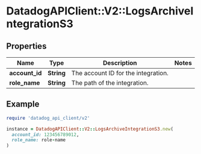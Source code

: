 # DatadogAPIClient::V2::LogsArchiveIntegrationS3

## Properties

| Name           | Type       | Description                         | Notes |
| -------------- | ---------- | ----------------------------------- | ----- |
| **account_id** | **String** | The account ID for the integration. |       |
| **role_name**  | **String** | The path of the integration.        |       |

## Example

```ruby
require 'datadog_api_client/v2'

instance = DatadogAPIClient::V2::LogsArchiveIntegrationS3.new(
  account_id: 123456789012,
  role_name: role-name
)
```
